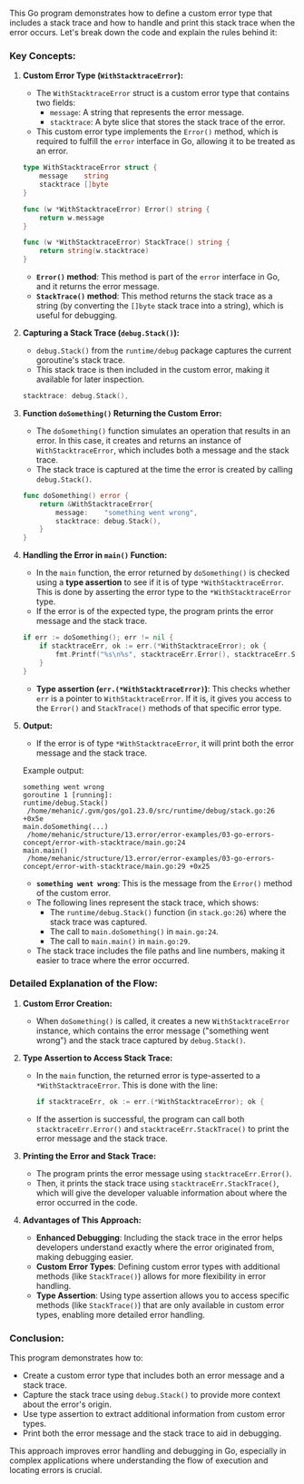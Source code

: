 This Go program demonstrates how to define a custom error type that includes a stack trace and how to handle and print this stack trace when the error occurs. Let's break down the code and explain the rules behind it:

### Key Concepts:

1. **Custom Error Type (`WithStacktraceError`):**
   - The `WithStacktraceError` struct is a custom error type that contains two fields:
     - `message`: A string that represents the error message.
     - `stacktrace`: A byte slice that stores the stack trace of the error.
   - This custom error type implements the `Error()` method, which is required to fulfill the `error` interface in Go, allowing it to be treated as an error.

   ```go
   type WithStacktraceError struct {
       message    string
       stacktrace []byte
   }
   
   func (w *WithStacktraceError) Error() string {
       return w.message
   }
   
   func (w *WithStacktraceError) StackTrace() string {
       return string(w.stacktrace)
   }
   ```

   - **`Error()` method**: This method is part of the `error` interface in Go, and it returns the error message.
   - **`StackTrace()` method**: This method returns the stack trace as a string (by converting the `[]byte` stack trace into a string), which is useful for debugging.

2. **Capturing a Stack Trace (`debug.Stack()`):**
   - `debug.Stack()` from the `runtime/debug` package captures the current goroutine's stack trace.
   - This stack trace is then included in the custom error, making it available for later inspection.

   ```go
   stacktrace: debug.Stack(),
   ```

3. **Function `doSomething()` Returning the Custom Error:**
   - The `doSomething()` function simulates an operation that results in an error. In this case, it creates and returns an instance of `WithStacktraceError`, which includes both a message and the stack trace.
   - The stack trace is captured at the time the error is created by calling `debug.Stack()`.

   ```go
   func doSomething() error {
       return &WithStacktraceError{
           message:    "something went wrong",
           stacktrace: debug.Stack(),
       }
   }
   ```

4. **Handling the Error in `main()` Function:**
   - In the `main` function, the error returned by `doSomething()` is checked using a **type assertion** to see if it is of type `*WithStacktraceError`. This is done by asserting the error type to the `*WithStacktraceError` type.
   - If the error is of the expected type, the program prints the error message and the stack trace.

   ```go
   if err := doSomething(); err != nil {
       if stacktraceErr, ok := err.(*WithStacktraceError); ok {
           fmt.Printf("%s\n%s", stacktraceErr.Error(), stacktraceErr.StackTrace())
       }
   }
   ```

   - **Type assertion (`err.(*WithStacktraceError)`)**: This checks whether `err` is a pointer to `WithStacktraceError`. If it is, it gives you access to the `Error()` and `StackTrace()` methods of that specific error type.

5. **Output:**
   - If the error is of type `*WithStacktraceError`, it will print both the error message and the stack trace.
   
   Example output:
   ```
   something went wrong
   goroutine 1 [running]:
   runtime/debug.Stack()
   	/home/mehanic/.gvm/gos/go1.23.0/src/runtime/debug/stack.go:26 +0x5e
   main.doSomething(...)
   	/home/mehanic/structure/13.error/error-examples/03-go-errors-concept/error-with-stacktrace/main.go:24
   main.main()
   	/home/mehanic/structure/13.error/error-examples/03-go-errors-concept/error-with-stacktrace/main.go:29 +0x25
   ```

   - **`something went wrong`**: This is the message from the `Error()` method of the custom error.
   - The following lines represent the stack trace, which shows:
     - The `runtime/debug.Stack()` function (in `stack.go:26`) where the stack trace was captured.
     - The call to `main.doSomething()` in `main.go:24`.
     - The call to `main.main()` in `main.go:29`.
   - The stack trace includes the file paths and line numbers, making it easier to trace where the error occurred.

### Detailed Explanation of the Flow:

1. **Custom Error Creation:**
   - When `doSomething()` is called, it creates a new `WithStacktraceError` instance, which contains the error message ("something went wrong") and the stack trace captured by `debug.Stack()`.

2. **Type Assertion to Access Stack Trace:**
   - In the `main` function, the returned error is type-asserted to a `*WithStacktraceError`. This is done with the line:
     ```go
     if stacktraceErr, ok := err.(*WithStacktraceError); ok {
     ```
   - If the assertion is successful, the program can call both `stacktraceErr.Error()` and `stacktraceErr.StackTrace()` to print the error message and the stack trace.

3. **Printing the Error and Stack Trace:**
   - The program prints the error message using `stacktraceErr.Error()`.
   - Then, it prints the stack trace using `stacktraceErr.StackTrace()`, which will give the developer valuable information about where the error occurred in the code.

4. **Advantages of This Approach:**
   - **Enhanced Debugging**: Including the stack trace in the error helps developers understand exactly where the error originated from, making debugging easier.
   - **Custom Error Types**: Defining custom error types with additional methods (like `StackTrace()`) allows for more flexibility in error handling.
   - **Type Assertion**: Using type assertion allows you to access specific methods (like `StackTrace()`) that are only available in custom error types, enabling more detailed error handling.

### Conclusion:

This program demonstrates how to:
- Create a custom error type that includes both an error message and a stack trace.
- Capture the stack trace using `debug.Stack()` to provide more context about the error's origin.
- Use type assertion to extract additional information from custom error types.
- Print both the error message and the stack trace to aid in debugging.

This approach improves error handling and debugging in Go, especially in complex applications where understanding the flow of execution and locating errors is crucial.